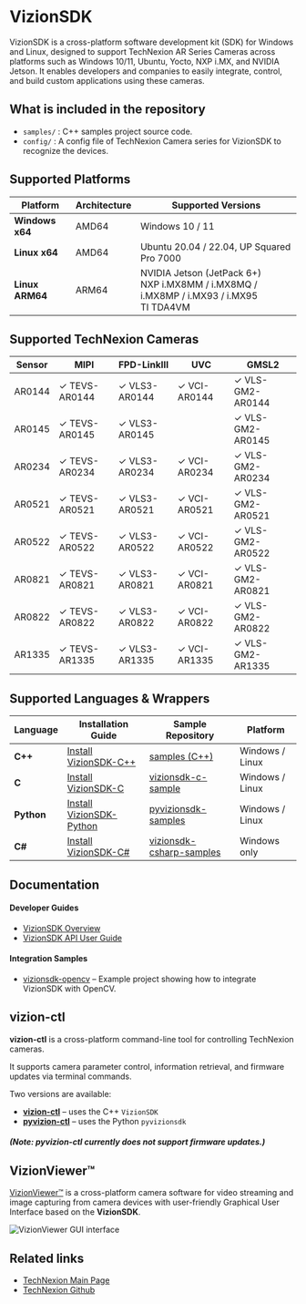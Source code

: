 # VizionSDK
VizionSDK is a cross-platform software development kit (SDK) for Windows and Linux, designed to support TechNexion AR Series Cameras across platforms such as Windows 10/11, Ubuntu, Yocto, NXP i.MX, and NVIDIA Jetson. It enables developers and companies to easily integrate, control, and build custom applications using these cameras.

## What is included in the repository
- `samples/` : C++ samples project source code.
- `config/` : A config file of TechNexion Camera series for VizionSDK to recognize the devices.

## Supported Platforms

| Platform | Architecture | Supported Versions |
|-----------|---------------|--------------------|
| **Windows x64** | AMD64 | Windows 10 / 11 |
| **Linux x64** | AMD64 | Ubuntu 20.04 / 22.04, UP Squared Pro 7000 |
| **Linux ARM64** | ARM64 | NVIDIA Jetson (JetPack 6+)<br>NXP i.MX8MM / i.MX8MQ / i.MX8MP / i.MX93 / i.MX95<br>TI TDA4VM |

## Supported TechNexion Cameras

| Sensor | MIPI           | FPD-LinkIII      | UVC            | GMSL2            |
|--------|----------------|------------------|----------------|------------------|
| AR0144 | ✓ TEVS-AR0144  | ✓ VLS3-AR0144    | ✓ VCI-AR0144   | ✓ VLS-GM2-AR0144 |
| AR0145 | ✓ TEVS-AR0145  | ✓ VLS3-AR0145    |                | ✓ VLS-GM2-AR0145 |
| AR0234 | ✓ TEVS-AR0234  | ✓ VLS3-AR0234    | ✓ VCI-AR0234   | ✓ VLS-GM2-AR0234 |
| AR0521 | ✓ TEVS-AR0521  | ✓ VLS3-AR0521    | ✓ VCI-AR0521   | ✓ VLS-GM2-AR0521 |
| AR0522 | ✓ TEVS-AR0522  | ✓ VLS3-AR0522    | ✓ VCI-AR0522   | ✓ VLS-GM2-AR0522 |
| AR0821 | ✓ TEVS-AR0821  | ✓ VLS3-AR0821    | ✓ VCI-AR0821   | ✓ VLS-GM2-AR0821 |
| AR0822 | ✓ TEVS-AR0822  | ✓ VLS3-AR0822    | ✓ VCI-AR0822   | ✓ VLS-GM2-AR0822 |
| AR1335 | ✓ TEVS-AR1335  | ✓ VLS3-AR1335    | ✓ VCI-AR1335   | ✓ VLS-GM2-AR1335 |

## Supported Languages & Wrappers

| Language | Installation Guide | Sample Repository | Platform |
|-----------|--------------------|-------------------|-----------|
| **C++** | [Install VizionSDK-C++](https://developer.technexion.com/docs/vision-software/vizionsdk/cplusplus/vizionsdk-cpp-installation) | [samples (C++)](https://github.com/TechNexion-Vision/vizionsdk/tree/main/samples) | Windows / Linux |
| **C** | [Install VizionSDK-C](https://developer.technexion.com/docs/vision-software/vizionsdk/c/vizionsdk-c-installation) | [vizionsdk-c-sample](https://github.com/TechNexion-Vision/vizionsdk-c/tree/main/samples) | Windows / Linux |
| **Python** | [Install VizionSDK-Python](https://developer.technexion.com/docs/vision-software/vizionsdk/python/pyvizionsdk-installation) | [pyvizionsdk-samples](https://github.com/TechNexion-Vision/vizionsdk-python/tree/main/samples) | Windows / Linux |
| **C#** | [Install VizionSDK-C#](https://developer.technexion.com/docs/vision-software/vizionsdk/csharp/csvizionsdk-installation) | [vizionsdk-csharp-samples](https://github.com/TechNexion-Vision/vizionsdk-csharp/tree/main/samples) | Windows only |


## Documentation
#### Developer Guides
- [VizionSDK Overview](https://developer.technexion.com/docs/vision-software/vizionsdk/)
- [VizionSDK API User Guide](https://developer.technexion.com/docs/category/vizionsdk-api)

#### Integration Samples
- [vizionsdk-opencv](https://github.com/TechNexion-Vision/vizionsdk-opencv) – Example project showing how to integrate VizionSDK with OpenCV.


## vizion-ctl

**vizion-ctl** is a cross-platform command-line tool for controlling TechNexion cameras.

It supports camera parameter control, information retrieval, and firmware updates via terminal commands.

Two versions are available:
- **[vizion-ctl](https://developer.technexion.com/docs/vision-software/vizionsdk/vizion-ctl/)** – uses the C++ `VizionSDK`
- **[pyvizion-ctl](https://developer.technexion.com/docs/vision-software/vizionsdk/vizion-ctl/pyvizion-ctl)** – uses the Python `pyvizionsdk`
##### (Note: pyvizion-ctl currently does not support firmware updates.)

## VizionViewer™

[VizionViewer™](https://developer.technexion.com/docs/vision-software/vizionviewer/) is a cross-platform camera software for video streaming and image capturing from camera devices with user-friendly Graphical User Interface based on the **VizionSDK**.

![VizionViewer GUI interface](./doc/resources/VizionViewer™-screenshot-2048x1101.webp)

## Related links
- [TechNexion Main Page](https://www.technexion.com/)
- [TechNexion Github](https://github.com/TechNexion)

